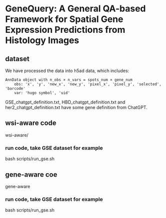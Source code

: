 # GeneQuery: A General QA-based Framework for Spatial Gene Expression Predictions from Histology Images

## dataset
We have processed the data into h5ad data, which includes:
```
AnnData object with n_obs × n_vars = spots_num × gene_num
    obs: 'x', 'y', 'new_x', 'new_y', 'pixel_x', 'pixel_y', 'selected', 'barcode'
    var: 'hugo symbol', 'uid'
```
GSE_chatgpt_definition.txt, HBD_chatgpt_definition.txt and her2_chatgpt_definition.txt have some gene definition from ChatGPT.

## wsi-aware code
wsi-aware/

### run code, take GSE dataset for example
bash scripts/run_gse.sh

## gene-aware coe
gene-aware

### run code, take GSE dataset for example
bash scripts/run_gse.sh


